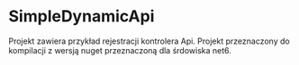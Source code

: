 # SimpleDynamicApi

Projekt zawiera przykład rejestracji kontrolera Api. Projekt przeznaczony do kompilacji z wersją nuget przeznaczoną dla śrdowiska net6.